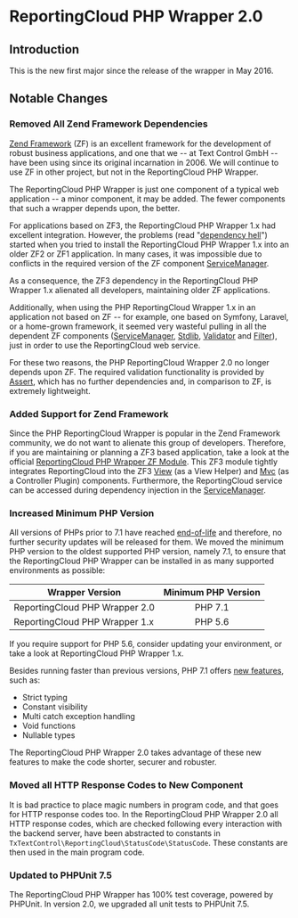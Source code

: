 # ReportingCloud PHP Wrapper 2.0

## Introduction

This is the new first major since the release of the wrapper in May 2016.

## Notable Changes

### Removed All Zend Framework Dependencies

[Zend Framework](https://framework.zend.com/) (ZF) is an excellent framework for the development of robust business applications, and one that we -- at Text Control GmbH -- have been using since its original incarnation in 2006. We will continue to use ZF in other project, but not in the ReportingCloud PHP Wrapper.

The ReportingCloud PHP Wrapper is just one component of a typical web application -- a minor component, it may be added. The fewer components that such a wrapper depends upon, the better.

For applications based on ZF3, the ReportingCloud PHP Wrapper 1.x had excellent integration. However, the problems (read "[dependency hell](https://en.wikipedia.org/wiki/Dependency_hell)") started when you tried to install the ReportingCloud PHP Wrapper 1.x into an older ZF2 or ZF1 application. In many cases, it was impossible due to conflicts in the required version of the ZF component [ServiceManager](https://github.com/zendframework/zend-servicemanager).

As a consequence, the ZF3 dependency in the ReportingCloud PHP Wrapper 1.x alienated all developers, maintaining older ZF applications.

Additionally, when using the PHP ReportingCloud Wrapper 1.x in an application not based on ZF -- for example, one based on Symfony, Laravel, or a home-grown framework, it seemed very wasteful pulling in all the dependent ZF components ([ServiceManager](https://github.com/zendframework/zend-servicemanager), [Stdlib](https://github.com/zendframework/zend-stdlib), [Validator](https://github.com/zendframework/zend-validator) and [Filter](https://github.com/zendframework/zend-filter)), just in order to use the ReportingCloud web service.

For these two reasons, the PHP ReportingCloud Wrapper 2.0 no longer depends upon ZF. The required validation functionality is provided by [Assert](https://github.com/webmozart/assert), which has no further dependencies and, in comparison to ZF, is extremely lightweight.

### Added Support for Zend Framework

Since the PHP ReportingCloud Wrapper is popular in the Zend Framework community, we do not want to alienate this group of developers. Therefore, if you are maintaining or planning a ZF3 based application, take a look at the official [ReportingCloud PHP Wrapper ZF Module](https://github.com/TextControl/txtextcontrol-reportingcloud-php-zf-module). This ZF3 module tightly integrates ReportingCloud into the ZF3 [View](https://github.com/zendframework/zend-view) (as a View Helper) and [Mvc](https://github.com/zendframework/zend-mvc) (as a Controller Plugin) components. Furthermore, the ReportingCloud service can be accessed during dependency injection in the [ServiceManager](https://github.com/zendframework/zend-servicemanager).

### Increased Minimum PHP Version

All versions of PHPs prior to 7.1 have reached [end-of-life](http://php.net/eol.php) and therefore, no further security updates will be released for them. We moved the minimum PHP version to the oldest supported PHP version, namely 7.1, to ensure that the ReportingCloud PHP Wrapper can be installed in as many supported environments as possible:

| Wrapper Version                | Minimum PHP Version |
| ------------------------------ |:-------------------:|
| ReportingCloud PHP Wrapper 2.0 | PHP 7.1             |
| ReportingCloud PHP Wrapper 1.x | PHP 5.6             |

If you require support for PHP 5.6, consider updating your environment, or take a look at ReportingCloud PHP Wrapper 1.x.

Besides running faster than previous versions, PHP 7.1 offers [new features](http://php.net/manual/de/migration71.new-features.php), such as:

- Strict typing
- Constant visibility
- Multi catch exception handling
- Void functions
- Nullable types

The ReportingCloud PHP Wrapper 2.0 takes advantage of these new features to make the code shorter, securer and robuster.

### Moved all HTTP Response Codes to New Component

It is bad practice to place magic numbers in program code, and that goes for HTTP response codes too. In the ReportingCloud PHP Wrapper 2.0 all HTTP response codes, which are checked following every interaction with the backend server, have been abstracted to constants in `TxTextControl\ReportingCloud\StatusCode\StatusCode`. These constants are then used in the main program code.

### Updated to PHPUnit 7.5

The ReportingCloud PHP Wrapper has 100% test coverage, powered by PHPUnit. In version 2.0, we upgraded all unit tests to PHPUnit 7.5.
